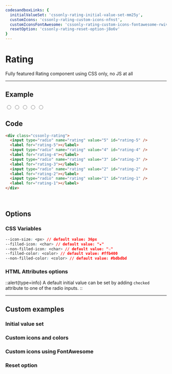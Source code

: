 ```yaml
---
codesandboxLinks: {
  initialValueSet: 'cssonly-rating-initial-value-set-mm25y',
  customIcons: 'cssonly-rating-custom-icons-nfnst',
  customIconsFontAwesome: 'cssonly-rating-custom-icons-fontawesome-rwivm',
  resetOption: 'cssonly-rating-reset-option-j8o6v'
}
---
```


# Rating
Fully featured Rating component using CSS only, no JS at all

---

## Example
<div class="p-10 text-center">
  <div class="cssonly-rating">
    <input type="radio" name="rating" value="5" id="rating-5" />
    <label for="rating-5"></label>
    <input type="radio" name="rating" value="4" id="rating-4" />
    <label for="rating-4"></label>
    <input type="radio" name="rating" value="3" id="rating-3" />
    <label for="rating-3"></label>
    <input type="radio" name="rating" value="2" id="rating-2" />
    <label for="rating-2"></label>
    <input type="radio" name="rating" value="1" id="rating-1" />
    <label for="rating-1"></label>
  </div>
</div>

## Code
```html
<div class="cssonly-rating">
  <input type="radio" name="rating" value="5" id="rating-5" />
  <label for="rating-5"></label>
  <input type="radio" name="rating" value="4" id="rating-4" />
  <label for="rating-4"></label>
  <input type="radio" name="rating" value="3" id="rating-3" />
  <label for="rating-3"></label>
  <input type="radio" name="rating" value="2" id="rating-2" />
  <label for="rating-2"></label>
  <input type="radio" name="rating" value="1" id="rating-1" />
  <label for="rating-1"></label>
</div>
```
<br>

## Options

### CSS Variables
```css
--icon-size: <px> // default value: 36px
--filled-icon: <char> // default value: "★"
--non-filled-icon: <char> // default value: "☆"
--filled-color: <color> // default value: #ffb400
--non-filled-color: <color> // default value: #bdbdbd
```

### HTML Attributes options

::alert{type=info}
A default initial value can be set by adding `checked` attribute to one of the radio inputs.
::

---

## Custom examples

### Initial value set
<app-code-sandbox :url="codesandboxLinks.initialValueSet" iframe-height="140px"></app-code-sandbox>

### Custom icons and colors
<app-code-sandbox :url="codesandboxLinks.customIcons" iframe-height="140px"></app-code-sandbox>

### Custom icons using FontAwesome
<app-code-sandbox :url="codesandboxLinks.customIconsFontAwesome" iframe-height="140px"></app-code-sandbox>

### Reset option
<app-code-sandbox :url="codesandboxLinks.resetOption" iframe-height="140px"></app-code-sandbox>

<style>
  .dark .cssonly-rating {
    --non-filled-color: rgb(209, 213, 219);
  }
</style>
